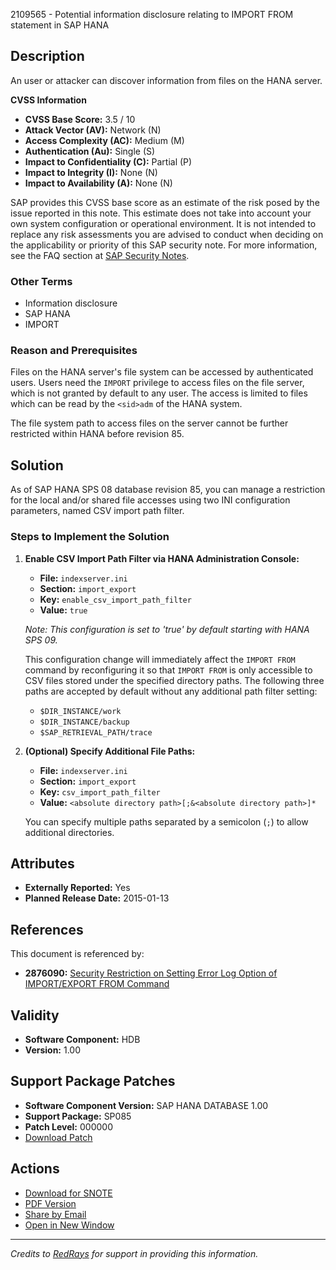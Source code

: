 2109565 - Potential information disclosure relating to IMPORT FROM statement in SAP HANA

## Description

An user or attacker can discover information from files on the HANA server.

**CVSS Information**

- **CVSS Base Score:** 3.5 / 10
- **Attack Vector (AV):** Network (N)
- **Access Complexity (AC):** Medium (M)
- **Authentication (Au):** Single (S)
- **Impact to Confidentiality (C):** Partial (P)
- **Impact to Integrity (I):** None (N)
- **Impact to Availability (A):** None (N)

SAP provides this CVSS base score as an estimate of the risk posed by the issue reported in this note. This estimate does not take into account your own system configuration or operational environment. It is not intended to replace any risk assessments you are advised to conduct when deciding on the applicability or priority of this SAP security note. For more information, see the FAQ section at [SAP Security Notes](https://me.sap.com/securitynotes/).

### Other Terms

- Information disclosure
- SAP HANA
- IMPORT

### Reason and Prerequisites

Files on the HANA server's file system can be accessed by authenticated users. Users need the `IMPORT` privilege to access files on the file server, which is not granted by default to any user. The access is limited to files which can be read by the `<sid>adm` of the HANA system.

The file system path to access files on the server cannot be further restricted within HANA before revision 85.

## Solution

As of SAP HANA SPS 08 database revision 85, you can manage a restriction for the local and/or shared file accesses using two INI configuration parameters, named CSV import path filter.

### Steps to Implement the Solution

1. **Enable CSV Import Path Filter via HANA Administration Console:**
   - **File:** `indexserver.ini`
   - **Section:** `import_export`
   - **Key:** `enable_csv_import_path_filter`
   - **Value:** `true`
   
   *Note: This configuration is set to 'true' by default starting with HANA SPS 09.*

   This configuration change will immediately affect the `IMPORT FROM` command by reconfiguring it so that `IMPORT FROM` is only accessible to CSV files stored under the specified directory paths. The following three paths are accepted by default without any additional path filter setting:
   - `$DIR_INSTANCE/work`
   - `$DIR_INSTANCE/backup`
   - `$SAP_RETRIEVAL_PATH/trace`

2. **(Optional) Specify Additional File Paths:**
   - **File:** `indexserver.ini`
   - **Section:** `import_export`
   - **Key:** `csv_import_path_filter`
   - **Value:** `<absolute directory path>[;&<absolute directory path>]*`

   You can specify multiple paths separated by a semicolon (`;`) to allow additional directories.

## Attributes

- **Externally Reported:** Yes
- **Planned Release Date:** 2015-01-13

## References

This document is referenced by:

- **2876090:** [Security Restriction on Setting Error Log Option of IMPORT/EXPORT FROM Command](https://me.sap.com/notes/2876090)

## Validity

- **Software Component:** HDB
- **Version:** 1.00

## Support Package Patches

- **Software Component Version:** SAP HANA DATABASE 1.00
- **Support Package:** SP085
- **Patch Level:** 000000
- [Download Patch](https://me.sap.com/sap/support/swdc/notes?cvnr=01200615320200017790&support_package=SP085&patch_level=000000)

## Actions

- [Download for SNOTE](https://notesdownloads.sap.com/note/0040000017999572017)
- [PDF Version](https://userapps.support.sap.com/sap/support/sfm/notes/print/0002109565?language=en-US&token=D5A173EE8D042A7052E447A6B4B6737B)
- [Share by Email](#)
- [Open in New Window](#)

---

*Credits to [RedRays](https://redrays.io) for support in providing this information.*